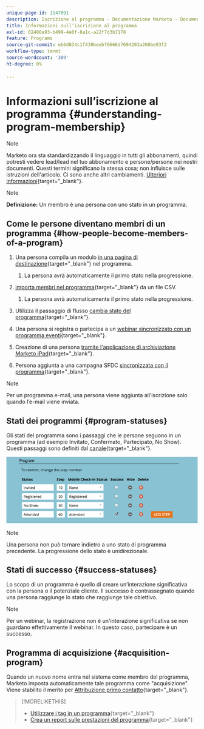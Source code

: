 ```yaml
---
unique-page-id: 1147091
description: Iscrizione al programma - Documentazione Marketo - Documentazione del prodotto
title: Informazioni sull’iscrizione al programma
exl-id: 02480a93-b499-4e0f-8a1c-a22f7d3b7178
feature: Programs
source-git-commit: eb6d834c1f430beebf0666d7694203a268be93f2
workflow-type: tm+mt
source-wordcount: '309'
ht-degree: 0%

---
```


# Informazioni sull’iscrizione al programma {#understanding-program-membership}

>[!NOTE]
>
>Marketo ora sta standardizzando il linguaggio in tutti gli abbonamenti, quindi potresti vedere lead/lead nel tuo abbonamento e persone/persone nei nostri documenti. Questi termini significano la stessa cosa; non influisce sulle istruzioni dell&#39;articolo. Ci sono anche altri cambiamenti. [Ulteriori informazioni](/help/marketo/product-docs/crm-sync/salesforce-sync/understanding-the-salesforce-sync.md){target="_blank"}.

>[!NOTE]
>
>**Definizione:** Un membro è una persona con uno stato in un programma.

## Come le persone diventano membri di un programma {#how-people-become-members-of-a-program}

1. Una persona compila un modulo [in una pagina di destinazione](/help/marketo/getting-started/quick-wins/landing-page-with-a-form.md){target="_blank"} nel programma.

   1. La persona avrà automaticamente il primo stato nella progressione.

1. [importa membri nel programma](/help/marketo/product-docs/core-marketo-concepts/programs/working-with-programs/import-members-from-a-spreadsheet-into-a-program.md){target="_blank"} da un file CSV.

   1. La persona avrà automaticamente il primo stato nella progressione.

1. Utilizza il passaggio di flusso [cambia stato del programma](/help/marketo/product-docs/core-marketo-concepts/smart-campaigns/program-flow-actions/change-program-status.md){target="_blank"}.
1. Una persona si registra o partecipa a un [webinar sincronizzato con un programma eventi](/help/marketo/product-docs/demand-generation/events/understanding-events/event-partners.md){target="_blank"}.
1. Creazione di una persona [tramite l&#39;applicazione di archiviazione Marketo iPad](/help/marketo/product-docs/core-marketo-concepts/mobile-apps/event-check-in/check-people-into-your-event-from-your-tablet.md){target="_blank"}.
1. Persona aggiunta a una campagna SFDC [sincronizzata con il programma](/help/marketo/product-docs/crm-sync/salesforce-sync/sfdc-sync-details/sfdc-sync-campaign-sync.md){target="_blank"}.

>[!NOTE]
>
>Per un programma e-mail, una persona viene aggiunta all’iscrizione solo quando l’e-mail viene inviata.

## Stati dei programmi {#program-statuses}

Gli stati del programma sono i passaggi che le persone seguono in un programma (ad esempio Invitato, Confermato, Partecipato, No Show). Questi passaggi sono definiti dal [canale](/help/marketo/product-docs/administration/tags/create-a-program-channel.md){target="_blank"}.

![](assets/image2015-2-5-15-3a14-3a48.png)

>[!NOTE]
>
>Una persona non può tornare indietro a uno stato di programma precedente. La progressione dello stato è unidirezionale.

## Stati di successo {#success-statuses}

Lo scopo di un programma è quello di creare un’interazione significativa con la persona o il potenziale cliente. Il successo è contrassegnato quando una persona raggiunge lo stato che raggiunge tale obiettivo.

>[!NOTE]
>
>Per un webinar, la registrazione non è un&#39;interazione significativa se non guardano effettivamente il webinar. In questo caso, partecipare è un successo.

## Programma di acquisizione {#acquisition-program}

Quando un nuovo nome entra nel sistema come membro del programma, Marketo imposta automaticamente tale programma come &quot;acquisizione&quot;. Viene stabilito il merito per [Attribuzione primo contatto](/help/marketo/product-docs/reporting/revenue-cycle-analytics/revenue-tools/attribution/understanding-attribution.md){target="_blank"}.

>[!MORELIKETHIS]
>
>* [Utilizzare i tag in un programma](/help/marketo/product-docs/core-marketo-concepts/programs/working-with-programs/use-tags-in-a-program.md){target="_blank"}
>* [Crea un report sulle prestazioni del programma](/help/marketo/product-docs/core-marketo-concepts/programs/program-performance-report/create-a-program-performance-report.md){target="_blank"}
